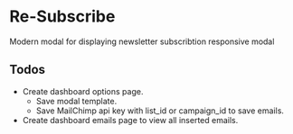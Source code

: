Re-Subscribe
============

Modern modal for displaying newsletter subscribtion responsive modal

## Todos

- Create dashboard options page.
    + Save modal template.
    + Save MailChimp api key with list_id or campaign_id to save emails.
- Create dashboard emails page to view all inserted emails.
